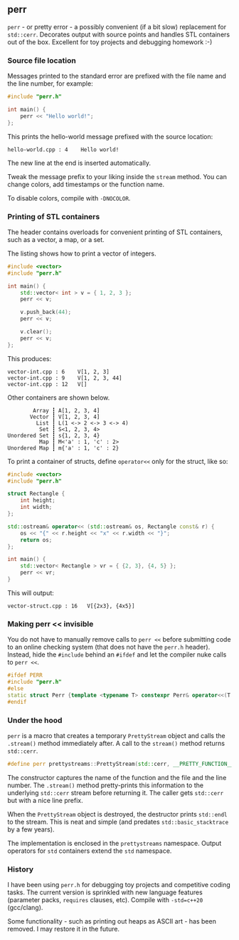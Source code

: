 ## perr

`perr` - or pretty error - a possibly convenient (if a bit slow) replacement for `std::cerr`.
Decorates output with source points and handles STL containers out of the box.
Excellent for toy projects and debugging homework :-)

### Source file location

Messages printed to the standard error are prefixed with the file name and the line number, for example:

```cpp
#include "perr.h"

int main() {
	perr << "Hello world!";
};
```

This prints the hello-world message prefixed with the source location:

```
hello-world.cpp : 4    Hello world!
```

The new line at the end is inserted automatically.

Tweak the message prefix to your liking inside the `stream` method.
You can change colors, add timestamps or the function name.

To disable colors, compile with `-DNOCOLOR`.

### Printing of STL containers

The header contains overloads for convenient printing of STL containers,
such as a vector, a map, or a set.

The listing shows how to print a vector of integers.

```cpp
#include <vector>
#include "perr.h"

int main() {
	std::vector< int > v = { 1, 2, 3 };
	perr << v;

	v.push_back(44);
	perr << v;

	v.clear();
	perr << v;
};
```

This produces:

```
vector-int.cpp : 6    V[1, 2, 3]
vector-int.cpp : 9    V[1, 2, 3, 44]
vector-int.cpp : 12   V[]
```

Other containers are shown below.

```
        Array ┇ A[1, 2, 3, 4]
       Vector ┇ V[1, 2, 3, 4]
         List ┇ L(1 <-> 2 <-> 3 <-> 4)
          Set ┇ S<1, 2, 3, 4>
Unordered Set ┇ s{1, 2, 3, 4}
          Map ┇ M<'a' : 1, 'c' : 2>
Unordered Map ┇ m{'a' : 1, 'c' : 2}
```

To print a container of structs, define `operator<<` only for the struct,
like so:

```cpp
#include <vector>
#include "perr.h"

struct Rectangle {
	int height;
	int width;
};

std::ostream& operator<< (std::ostream& os, Rectangle const& r) {
	os << "{" << r.height << "x" << r.width << "}";
	return os;
};

int main() {
	std::vector< Rectangle > vr = { {2, 3}, {4, 5} };
	perr << vr;
}
```

This will output:

```
vector-struct.cpp : 16   V[{2x3}, {4x5}]
```

### Making perr << invisible

You do not have to manually remove calls to `perr <<` before submitting code
to an online checking system (that does not have the `perr.h` header).
Instead, hide the `#include` behind an `#ifdef` and let the compiler nuke calls to `perr <<`.

```cpp
#ifdef PERR
#include "perr.h"
#else
static struct Perr {template <typename T> constexpr Perr& operator<<(T const &any) {return *this;}} perr;
#endif
```

### Under the hood

`perr` is a macro that creates a temporary `PrettyStream` object and
calls the `.stream()` method immediately after.
A call to the `stream()` method returns `std::cerr`.

```cpp
#define perr prettystreams::PrettyStream(std::cerr, __PRETTY_FUNCTION__, __FILE__, __LINE__).stream()
```

The constructor captures the name of the function and the file and the line number.
The `.stream()` method pretty-prints this information to the underlying `std::cerr` stream before returning it.
The caller gets `std::cerr` but with a nice line prefix.

When the `PrettyStream` object is destroyed, the destructor prints `std::endl` to the stream.
This is neat and simple (and predates `std::basic_stacktrace` by a few years).

The implementation is enclosed in the `prettystreams` namespace.
Output operators for `std` containers extend the `std` namespace.

### History

I have been using `perr.h` for debugging toy projects and competitive coding tasks.
The current version is sprinkled with new language features (parameter packs, `requires` clauses, etc).
Compile with `-std=c++20` (gcc/clang).

Some functionality - such as printing out heaps as ASCII art - has been removed.
I may restore it in the future.
